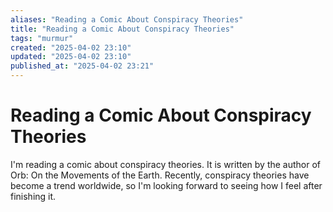 ```yaml
---
aliases: "Reading a Comic About Conspiracy Theories"
title: "Reading a Comic About Conspiracy Theories"
tags: "murmur"
created: "2025-04-02 23:10"
updated: "2025-04-02 23:10"
published_at: "2025-04-02 23:21"
---
```


# Reading a Comic About Conspiracy Theories

I'm reading a comic about conspiracy theories. It is written by the author of Orb: On the Movements of the Earth. Recently, conspiracy theories have become a trend worldwide, so I'm looking forward to seeing how I feel after finishing it.